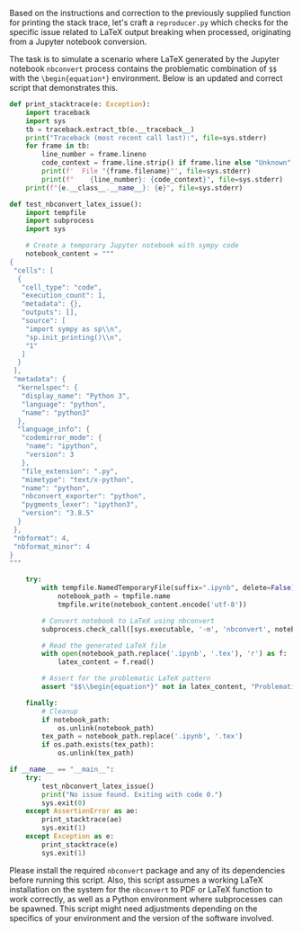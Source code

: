 Based on the instructions and correction to the previously supplied function for printing the stack trace, let's craft a `reproducer.py` which checks for the specific issue related to LaTeX output breaking when processed, originating from a Jupyter notebook conversion.

The task is to simulate a scenario where LaTeX generated by the Jupyter notebook `nbconvert` process contains the problematic combination of `$$` with the `\begin{equation*}` environment. Below is an updated and correct script that demonstrates this.

```python
def print_stacktrace(e: Exception):
    import traceback
    import sys
    tb = traceback.extract_tb(e.__traceback__)
    print("Traceback (most recent call last):", file=sys.stderr)
    for frame in tb:
        line_number = frame.lineno
        code_context = frame.line.strip() if frame.line else "Unknown"
        print(f'  File "{frame.filename}"', file=sys.stderr)
        print(f"    {line_number}: {code_context}", file=sys.stderr)
    print(f"{e.__class__.__name__}: {e}", file=sys.stderr)

def test_nbconvert_latex_issue():
    import tempfile
    import subprocess
    import sys

    # Create a temporary Jupyter notebook with sympy code
    notebook_content = """
{
 "cells": [
  {
   "cell_type": "code",
   "execution_count": 1,
   "metadata": {},
   "outputs": [],
   "source": [
    "import sympy as sp\\n",
    "sp.init_printing()\\n",
    "1"
   ]
  }
 ],
 "metadata": {
  "kernelspec": {
   "display_name": "Python 3",
   "language": "python",
   "name": "python3"
  },
  "language_info": {
   "codemirror_mode": {
    "name": "ipython",
    "version": 3
   },
   "file_extension": ".py",
   "mimetype": "text/x-python",
   "name": "python",
   "nbconvert_exporter": "python",
   "pygments_lexer": "ipython3",
   "version": "3.8.5"
  }
 },
 "nbformat": 4,
 "nbformat_minor": 4
}
"""

    try:
        with tempfile.NamedTemporaryFile(suffix=".ipynb", delete=False) as tmpfile:
            notebook_path = tmpfile.name
            tmpfile.write(notebook_content.encode('utf-8'))

        # Convert notebook to LaTeX using nbconvert
        subprocess.check_call([sys.executable, '-m', 'nbconvert', notebook_path, '--to', 'latex', '--stdout'], stdout=subprocess.PIPE, stderr=subprocess.PIPE)

        # Read the generated LaTeX file
        with open(notebook_path.replace('.ipynb', '.tex'), 'r') as f:
            latex_content = f.read()

        # Assert for the problematic LaTeX pattern
        assert "$$\\begin{equation*}" not in latex_content, "Problematic LaTeX pattern found"

    finally:
        # Cleanup
        if notebook_path:
            os.unlink(notebook_path)
        tex_path = notebook_path.replace('.ipynb', '.tex')
        if os.path.exists(tex_path):
            os.unlink(tex_path)

if __name__ == "__main__":
    try:
        test_nbconvert_latex_issue()
        print("No issue found. Exiting with code 0.")
        sys.exit(0)
    except AssertionError as ae:
        print_stacktrace(ae)
        sys.exit(1)
    except Exception as e:
        print_stacktrace(e)
        sys.exit(1)
```

Please install the required `nbconvert` package and any of its dependencies before running this script. Also, this script assumes a working LaTeX installation on the system for the `nbconvert` to PDF or LaTeX function to work correctly, as well as a Python environment where subprocesses can be spawned. This script might need adjustments depending on the specifics of your environment and the version of the software involved.